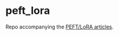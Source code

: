 # peft_lora
Repo accompanying the [PEFT/LoRA articles](https://towardsdatascience.com/dive-into-lora-adapters-38f4da488ede).

